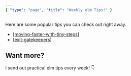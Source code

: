 ```yaml
---
{ "type": "page", "title": "Weekly elm Tips!" }
---
```


Here are some popular tips you can check out right away.

- [[moving-faster-with-tiny-steps]]
- [[exit-gatekeepers]]

## Want more?

I send out practical elm tips every week! 👇

[//begin]: # "Autogenerated link references for markdown compatibility"
[moving-faster-with-tiny-steps]: ../moving-faster-with-tiny-steps "Moving Faster with Tiny Steps in Elm"
[exit-gatekeepers]: ../exit-gatekeepers "Using elm types to prevent logging social security #'s"
[//end]: # "Autogenerated link references"
